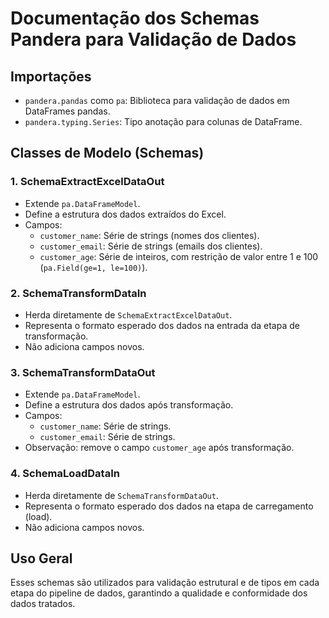 # Documentação dos Schemas Pandera para Validação de Dados

## Importações
- `pandera.pandas` como `pa`: Biblioteca para validação de dados em DataFrames pandas.
- `pandera.typing.Series`: Tipo anotação para colunas de DataFrame.

## Classes de Modelo (Schemas)

### 1. SchemaExtractExcelDataOut
- Extende `pa.DataFrameModel`.
- Define a estrutura dos dados extraídos do Excel.
- Campos:
  - `customer_name`: Série de strings (nomes dos clientes).
  - `customer_email`: Série de strings (emails dos clientes).
  - `customer_age`: Série de inteiros, com restrição de valor entre 1 e 100 (`pa.Field(ge=1, le=100)`).

### 2. SchemaTransformDataIn
- Herda diretamente de `SchemaExtractExcelDataOut`.
- Representa o formato esperado dos dados na entrada da etapa de transformação.
- Não adiciona campos novos.

### 3. SchemaTransformDataOut
- Extende `pa.DataFrameModel`.
- Define a estrutura dos dados após transformação.
- Campos:
  - `customer_name`: Série de strings.
  - `customer_email`: Série de strings.
- Observação: remove o campo `customer_age` após transformação.

### 4. SchemaLoadDataIn
- Herda diretamente de `SchemaTransformDataOut`.
- Representa o formato esperado dos dados na etapa de carregamento (load).
- Não adiciona campos novos.

## Uso Geral
Esses schemas são utilizados para validação estrutural e de tipos em cada etapa do pipeline de dados, garantindo a qualidade e conformidade dos dados tratados.
